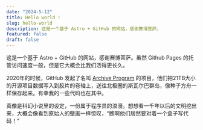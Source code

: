 ```yaml
---
date: "2024-5-12"
title: Hello world !
slug: hello-world
description: 这是一个基于 Astro + GitHub 的网站，感谢赛博菩萨。
featured: false
draft: false
---
```


这是一个基于 Astro + GitHub 的网站，感谢赛博菩萨。虽然 Github Pages 的托管访问速度一般，但是它大概会比我们活得更长久。

2020年的时候，GitHub 发起了名叫 <a href="https://archiveprogram.github.com/" ref="nofollow" target="_blank">Archive Program</a> 的项目，他们把21TB大小的开源项目数据写入到胶片的卷轴上，送往北极圈的斯瓦尔巴群岛，像种子方舟一样保存起来。有幸我的一些代码也在其中。

真像是科幻小说里的设定，一份属于程序员的浪漫。想想看一千年以后的文明挖出来，大概会像看到原始人的壁画一样惊叹，“瞧啊他们居然要对着一个盒子写代码！”